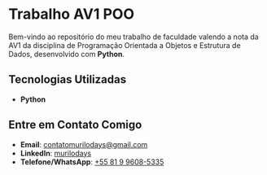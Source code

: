 # Trabalho AV1 POO  

Bem-vindo ao repositório do meu trabalho de faculdade valendo a nota da AV1 da disciplina de Programação Orientada a Objetos e Estrutura de Dados, desenvolvido com **Python**.

## Tecnologias Utilizadas

- **Python**

## Entre em Contato Comigo

- **Email**: contatomurilodays@gmail.com  
- **LinkedIn**: <a href="https://www.linkedin.com/in/murilodays/"> murilodays </a>
- **Telefone/WhatsApp**: <a href="https://wa.me/message/ONXRU2RSDSNEE1"> +55 81 9 9608-5335 </a>
